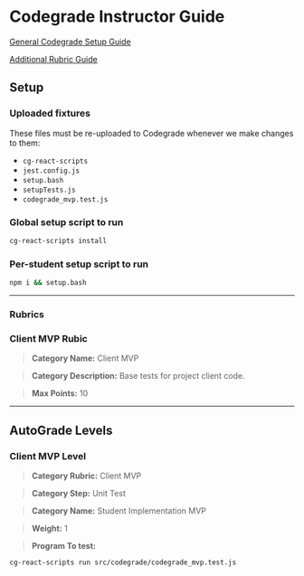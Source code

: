 # Codegrade Instructor Guide
[General Codegrade Setup Guide](https://www.notion.so/lambdaschool/Setting-up-an-assignment-via-Code-Grade-Step-by-step-walkthrough-for-instructors-e772dcf032f842deb47153cc619af83e#128ff615ea4c467f88d20be095da0e59)

[Additional Rubric Guide](https://www.notion.so/lambdaschool/Adding-Rubrics-to-CodeGrade-dd19fc8fc86844efa598a361cb5338a1)

## Setup

### Uploaded fixtures
These files must be re-uploaded to Codegrade whenever we make changes to them:

- `cg-react-scripts`
- `jest.config.js`
- `setup.bash`
- `setupTests.js`
- `codegrade_mvp.test.js`

### Global setup script to run

```bash
cg-react-scripts install
```

### Per-student setup script to run

```bash
npm i && setup.bash
```

---
### Rubrics
### Client MVP Rubic
> **Category Name:** Client MVP

> **Category Description:** Base tests for project client code.

> **Max Points:** 10

---
## AutoGrade Levels
### Client MVP Level
> **Category Rubric:** Client MVP

> **Category Step:** Unit Test

> **Category Name:** Student Implementation MVP

> **Weight:** 1

> **Program To test:**
```bash
cg-react-scripts run src/codegrade/codegrade_mvp.test.js
```